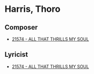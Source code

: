 # Harris, Thoro 

## Composer

- [21574 - ALL THAT THRILLS MY SOUL](/hymns/21574.md)

## Lyricist

- [21574 - ALL THAT THRILLS MY SOUL](/hymns/21574.md)

